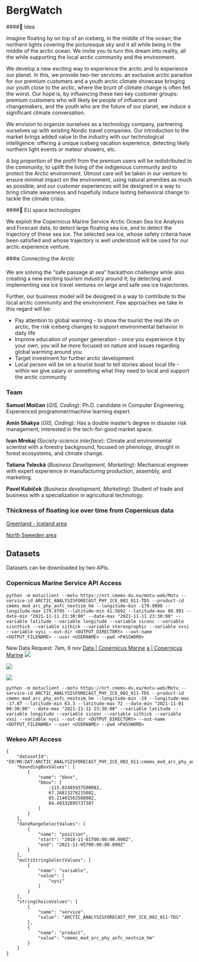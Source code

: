 # BergWatch

####💎 Idea

Imagine floating by on top of an iceberg, in the middle of the ocean; the northern lights covering the picturesque sky and it all while being in the middle of the arctic ocean. We invite you to turn this dream into reality, all the while supporting the local arctic community and the environment.
 
We develop a new exciting way to experience the arctic and to experience our planet. In this, we provide two-tier services: an exclusive arctic paradise for our premium customers and a youth arctic climate showcase bringing our youth close to the arctic, where the brunt of climate change is often felt the worst. Our hope is, by influencing these two key customer groups: premium customers who will likely be people of influence and changemakers, and the youth who are the future of our planet, we induce a significant climate conversation.
 
We envision to organize ourselves as a technology company, partnering ourselves up with existing Nordic travel companies. Our introduction to the market brings added value to the industry with our technological intelligence: offering a unique iceberg vacation experience, detecting likely northern light events or meteor showers, etc.
 
A big proportion of the profit from the premium users will be redistributed to the community, to uplift the living of the indigenous community and to protect the Arctic environment. Utmost care will be taken in our venture to ensure minimal impact on the environment, using natural amenities as much as possible; and our customer experiences will be designed in a way to bring climate awareness and hopefully induce lasting behavioral change to tackle the climate crisis.
 
####🚀 EU space technologies

We exploit the Copernicus Marine Service Arctic Ocean Sea Ice Analysis and Forecast data, to detect large floating sea ice, and to detect the trajectory of these sea ice. The selected sea ice, whose safety criteria have been satisfied and whose trajectory is well understood will be used for our arctic experience venture.
 
###❄️ Connecting the Arctic

We are solving the “safe passage at sea” hackathon challenge while also creating a new exciting tourism industry around it; by detecting and implementing sea ice travel ventures on large and safe sea ice trajectories. 
 
Further, our business model will be designed in a way to contribute to the local arctic community and the environment. Few approaches we take in this regard will be:
 
<ul>
<li>Pay attention to global warming - to show the tourist the real life on arctic, the risk iceberg changes to support environmental  behavior in daily life </li>
<li>Improve education of younger generation - once you experience it by your own, you will be more focused on nature and issues regarding global warming around you </li>
<li>Target investment for further arctic development </li>
<li>Local person will be on a tourist boat to tell stories about local life - within we give salary or something what they need to local and support the arctic community </li>
</ul>
 
### Team 

**Samuel Molčan** (*GIS, Coding*): Ph.D. candidate in Computer Engineering; Experienced programmer/machine learning expert.

**Amin Shakya** (*GIS, Coding*): Has a double master’s degree in disaster risk management; interested in the tech-for-good market space.

**Ivan Mrekaj** *(Society-science interface*): Climate and environmental scientist with a forestry background, focused on phenology, drought in forest ecosystems, and climate change.

**Tatiana Telecká** (*Business Development, Marketing*): Mechanical engineer with expert experience in manufacturing production, assembly, and marketing.

**Pavel Kubíček** (*Business development, Marketing*): Student of trade and business with a specialization in agricultural technology.


### Thickness of floating ice over time from Copernicus data

[Greenland - Iceland area](https://youtu.be/VETvnhpDNrU)

[North Sweeden area](https://youtu.be/LiMHgjieDro)


## Datasets

Datasets can be downloaded by two APIs.

### Copernicus Marine Service API Access
```
python -m motuclient --motu https://nrt.cmems-du.eu/motu-web/Motu --service-id ARCTIC_ANALYSISFORECAST_PHY_ICE_002_011-TDS --product-id cmems_mod_arc_phy_anfc_nextsim_hm --longitude-min -179.9898 --longitude-max 179.9795 --latitude-min 41.5692 --latitude-max 89.991 --date-min "2021-11-11 23:30:00" --date-max "2021-11-11 23:30:00" --variable latitude --variable longitude --variable siconc --variable sisnthick --variable sithick --variable stereographic --variable vxsi --variable vysi --out-dir <OUTPUT_DIRECTORY> --out-name <OUTPUT_FILENAME> --user <USERNAME> --pwd <PASSWORD>
```

New Data Request: 7am, 6 nov
[Data | Copernicus Marine](https://resources.marine.copernicus.eu/product-download/ARCTIC_ANALYSISFORECAST_PHY_ICE_002_011)
[a | Copernicus Marine](https://resources.marine.copernicus.eu/product-download/ARCTIC_ANALYSISFORECAST_PHY_ICE_002_011)
**![](https://lh6.googleusercontent.com/y2seU1RJYwcbZ-GzvA4FQDyNkNAy-AoCgQmOzQj_tkMaycq66J5fFlZIeQQxUiwEpprmP5iseDSfIFePZy6FGJdnNs0vXJktrmQdxVUinRnO2GxgLSWSIL4FUOdKkps9LHUmXrDj)**

**![](https://lh4.googleusercontent.com/bb9IzzNlVViLqXbCrKEi7lJY6JpIbe9cPHfrJAO3Gyca_cDvwnmh99HXtJYVGPEilu8YJj4iSZVgHsyDiF8mrWNf7m_rF9zTHd7Heu1zTZCfZQIUYcQ2orK5a1ZNcRNRdn2D-ASp)**

**![](https://lh3.googleusercontent.com/IN-MqPAdEsmeeTevucMpXkCa4BfgjuiuYbjOPD25QtzhA2tWm5079asPlE365Ch0ugPmu8NVSXQebDS7iQQLRvn6XETfcRxQG0XZCwmwTEnuyW-yjPcGiEQaoXAvBcNNU0EL1rUE)**

```
python -m motuclient --motu https://nrt.cmems-du.eu/motu-web/Motu --service-id ARCTIC_ANALYSISFORECAST_PHY_ICE_002_011-TDS --product-id cmems_mod_arc_phy_anfc_nextsim_hm --longitude-min -29 --longitude-max -17.87 --latitude-min 63.3 --latitude-max 72 --date-min "2021-11-01 00:30:00" --date-max "2021-11-12 23:30:00" --variable latitude --variable longitude --variable siconc --variable sithick --variable vxsi --variable vysi --out-dir <OUTPUT_DIRECTORY> --out-name <OUTPUT_FILENAME> --user <USERNAME> --pwd <PASSWORD>
```

### Wekeo API Access

```
{
	"datasetId": "EO:MO:DAT:ARCTIC_ANALYSISFORECAST_PHY_ICE_002_011:cmems_mod_arc_phy_anfc_nextsim_hm",
	"boundingBoxValues": [
		{
			"name": "bbox",
			"bbox": [
				-115.02485937500002,
				67.16813278215082,
				85.21401562500002,
				84.40332895737387
			]
		}
	],
	"dateRangeSelectValues": [
		{
			"name": "position",
			"start": "2018-11-01T00:00:00.000Z",
			"end": "2021-11-05T00:00:00.000Z"
		}
	],
	"multiStringSelectValues": [
		{
			"name": "variable",
			"value": [
				"vysi"
			]
		}
	],
	"stringChoiceValues": [
		{
			"name": "service",
			"value": "ARCTIC_ANALYSISFORECAST_PHY_ICE_002_011-TDS"
		},
		{
			"name": "product",
			"value": "cmems_mod_arc_phy_anfc_nextsim_hm"
		}
	]
}
```
